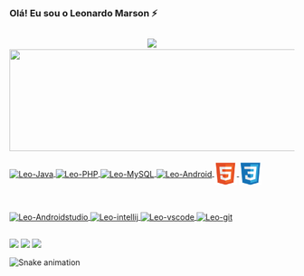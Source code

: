 ### Olá! Eu sou o Leonardo Marson ⚡

##

<div align="center">
  <a href="https://github.com/LeonardoMarson">
  <img height="180em" src="https://github-readme-stats.vercel.app/api?username=LeonardoMarson&show_icons=true&theme=tokyonight&include_all_commits=true&count_private=true"/>
  <img height="180em" width="550rem" src="https://github-readme-stats.vercel.app/api/top-langs/?username=LeonardoMarson&layout=compact&langs_count=7&theme=tokyonight"/>
</div>
<div style="display: inline_block"><br>
  <img align="center" alt="Leo-Java" height="40" width="40" src="https://cdn.jsdelivr.net/gh/devicons/devicon/icons/java/java-original-wordmark.svg" />
  <img align="center" alt="Leo-PHP" height="40" width="40" src="https://cdn.jsdelivr.net/gh/devicons/devicon/icons/php/php-original.svg" />
  <img align="center" alt="Leo-MySQL" height="40" width="40" src="https://cdn.jsdelivr.net/gh/devicons/devicon/icons/mysql/mysql-original-wordmark.svg" />
  <img align="center" alt="Leo-Android" height="40" width="40" src="https://cdn.jsdelivr.net/gh/devicons/devicon/icons/android/android-original-wordmark.svg" />         <img align="center" alt="Leo-HTML" height="40" width="40" src="https://raw.githubusercontent.com/devicons/devicon/master/icons/html5/html5-original.svg">
  <img align="center" alt="Leo-CSS" height="40" width="40" src="https://raw.githubusercontent.com/devicons/devicon/master/icons/css3/css3-original.svg">
  </div>

##
  
<div style="display: inline_block"><br>
  <img align="center" alt="Leo-Androidstudio" height="70" width="90" src="https://cdn.jsdelivr.net/gh/devicons/devicon/icons/androidstudio/androidstudio-original-wordmark.svg" />
  <img align="center" alt="Leo-intellij" height=70" width="90" src="https://cdn.jsdelivr.net/gh/devicons/devicon/icons/intellij/intellij-original-wordmark.svg" />
  <img align="center" alt="Leo-vscode" height="50" width="40" src="https://cdn.jsdelivr.net/gh/devicons/devicon/icons/vscode/vscode-original-wordmark.svg" /> 
  <img align="center" alt="Leo-git" height="70" width="70" src="https://cdn.jsdelivr.net/gh/devicons/devicon/icons/git/git-original-wordmark.svg" />
  </div>
  
##
  
<div> 
  <a href="https://instagram.com/rafaballerini" target="_blank"><img src="https://img.shields.io/badge/-Instagram-%23E4405F?style=for-the-badge&logo=instagram&logoColor=white" target="_blank"></a>
  <a href = "mailto:leonardomateusmarson@gmail.com"><img src="https://img.shields.io/badge/-Gmail-%23333?style=for-the-badge&logo=gmail&logoColor=white" target="_blank"></a>
  <a href="https://www.linkedin.com/in/leonardo-marson-60b907238" target="_blank"><img src="https://img.shields.io/badge/-LinkedIn-%230077B5?style=for-the-badge&logo=linkedin&logoColor=white" target="_blank"></a> 

![Snake animation](https://github.com/LeonardoMarson/LeonardoMarson/blob/output/github-contribution-grid-snake.svg)

</div>





